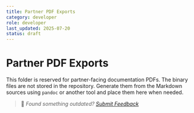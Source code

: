 ```yaml
---
title: Partner PDF Exports
category: developer
role: developer
last_updated: 2025-07-20
status: draft
---
```

# Partner PDF Exports

This folder is reserved for partner-facing documentation PDFs.
The binary files are not stored in the repository. Generate them
from the Markdown sources using `pandoc` or another tool and
place them here when needed.

> 💬 *Found something outdated? [Submit Feedback](../feedback.md)*
